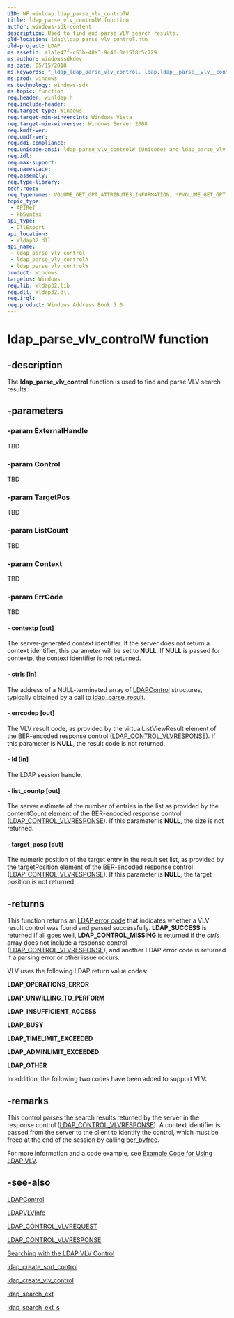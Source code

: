 ```yaml
---
UID: NF:winldap.ldap_parse_vlv_controlW
title: ldap_parse_vlv_controlW function
author: windows-sdk-content
description: Used to find and parse VLV search results.
old-location: ldap\ldap_parse_vlv_control.htm
old-project: LDAP
ms.assetid: a1a1e47f-c53b-48a3-9c40-0e1518c5c729
ms.author: windowssdkdev
ms.date: 05/15/2018
ms.keywords: "_ldap_ldap_parse_vlv_control, ldap.ldap__parse__vlv__control, ldap.ldap_parse_vlv_control, ldap_parse_vlv_control, ldap_parse_vlv_control function [LDAP], ldap_parse_vlv_controlA, ldap_parse_vlv_controlW, winldap/ldap_parse_vlv_control, winldap/ldap_parse_vlv_controlA, winldap/ldap_parse_vlv_controlW"
ms.prod: windows
ms.technology: windows-sdk
ms.topic: function
req.header: winldap.h
req.include-header: 
req.target-type: Windows
req.target-min-winverclnt: Windows Vista
req.target-min-winversvr: Windows Server 2008
req.kmdf-ver: 
req.umdf-ver: 
req.ddi-compliance: 
req.unicode-ansi: ldap_parse_vlv_controlW (Unicode) and ldap_parse_vlv_controlA (ANSI)
req.idl: 
req.max-support: 
req.namespace: 
req.assembly: 
req.type-library: 
tech.root: 
req.typenames: VOLUME_GET_GPT_ATTRIBUTES_INFORMATION, *PVOLUME_GET_GPT_ATTRIBUTES_INFORMATION
topic_type:
 - APIRef
 - kbSyntax
api_type:
 - DllExport
api_location:
 - Wldap32.dll
api_name:
 - ldap_parse_vlv_control
 - ldap_parse_vlv_controlA
 - ldap_parse_vlv_controlW
product: Windows
targetos: Windows
req.lib: Wldap32.lib
req.dll: Wldap32.dll
req.irql: 
req.product: Windows Address Book 5.0
---
```


# ldap_parse_vlv_controlW function


## -description


The <b>ldap_parse_vlv_control</b> function is used to find and parse VLV search results.


## -parameters




### -param ExternalHandle

TBD


### -param Control

TBD


### -param TargetPos

TBD


### -param ListCount

TBD


### -param Context

TBD


### -param ErrCode

TBD




#### - contextp [out]

The server-generated context identifier. If the server does not return a context identifier, this parameter will be set to <b>NULL</b>. If <b>NULL</b> is passed for contextp, the context identifier is not returned.


#### - ctrls [in]

The address of a NULL-terminated array of <a href="https://msdn.microsoft.com/c0b4d712-021d-46f3-8bda-aaf660ec1acc">LDAPControl</a> structures, typically obtained by a call to 
<a href="https://msdn.microsoft.com/6cadfbe0-0b69-4c43-a2ca-d8b3a12bf0a9">ldap_parse_result</a>.


#### - errcodep [out]

The VLV result code, as provided by the virtualListViewResult element of the BER-encoded response control (<a href="https://msdn.microsoft.com/bd7906bd-9e2d-4941-9a63-3e530cb9583b">LDAP_CONTROL_VLVRESPONSE</a>). If this parameter is <b>NULL</b>, the result code is not returned.


#### - ld [in]

The LDAP session handle.


#### - list_countp [out]

The server estimate of the number of entries in the list as provided by the contentCount element of the BER-encoded response control (<a href="https://msdn.microsoft.com/bd7906bd-9e2d-4941-9a63-3e530cb9583b">LDAP_CONTROL_VLVRESPONSE</a>). If this parameter is <b>NULL</b>, the size is not returned.


#### - target_posp [out]

The numeric position of the target entry in the result set list, as provided by the targetPosition element of the BER-encoded response control (<a href="https://msdn.microsoft.com/bd7906bd-9e2d-4941-9a63-3e530cb9583b">LDAP_CONTROL_VLVRESPONSE</a>). If this parameter is <b>NULL</b>, the target position is not returned.


## -returns



This function returns an 
<a href="https://msdn.microsoft.com/822411b7-fc49-4b93-8e54-353350ed5de9">LDAP error code</a> that indicates whether a VLV result control was found and parsed successfully. <b>LDAP_SUCCESS</b> is returned if all goes well, <b>LDAP_CONTROL_MISSING</b> is returned if the <i>ctrls</i> array does not include a response control (<a href="https://msdn.microsoft.com/bd7906bd-9e2d-4941-9a63-3e530cb9583b">LDAP_CONTROL_VLVRESPONSE</a>), and another LDAP error code is returned if a parsing error or other issue occurs.

VLV uses the following LDAP return value codes:

<b>LDAP_OPERATIONS_ERROR</b>

<b>LDAP_UNWILLING_TO_PERFORM</b>

<b>LDAP_INSUFFICIENT_ACCESS</b>

<b>LDAP_BUSY</b>

<b>LDAP_TIMELIMIT_EXCEEDED</b>

<b>LDAP_ADMINLIMIT_EXCEEDED</b>

<b>LDAP_OTHER</b>

In addition, the following two codes have been added to support VLV:




## -remarks



This control parses the search results returned by the server in the response control (<a href="https://msdn.microsoft.com/bd7906bd-9e2d-4941-9a63-3e530cb9583b">LDAP_CONTROL_VLVRESPONSE</a>). A context identifier is passed from the server to the client to identify the control, which must be freed at the end of the session by calling 
<a href="https://msdn.microsoft.com/9e5a4bb9-568d-48ee-be75-952916c021b1">ber_bvfree</a>.

For more information and a code example, see 
<a href="https://msdn.microsoft.com/d4c4f5ca-13a2-45f6-8b4f-2ff0cb67eb8d">Example Code for Using LDAP VLV</a>.




## -see-also




<a href="https://msdn.microsoft.com/c0b4d712-021d-46f3-8bda-aaf660ec1acc">LDAPControl</a>



<a href="https://msdn.microsoft.com/2018ecb1-9b32-4afa-ad20-5cdae396376d">LDAPVLVInfo</a>



<a href="https://msdn.microsoft.com/9f00ca19-544e-4616-a70a-e7e62fa84f53">LDAP_CONTROL_VLVREQUEST</a>



<a href="https://msdn.microsoft.com/bd7906bd-9e2d-4941-9a63-3e530cb9583b">LDAP_CONTROL_VLVRESPONSE</a>



<a href="https://msdn.microsoft.com/b2b03021-7e6a-413b-8e0a-df037d9a71de">Searching with the LDAP VLV Control</a>



<a href="https://msdn.microsoft.com/bbf8f860-ead8-4b22-8efa-0697076267ad">ldap_create_sort_control</a>



<a href="https://msdn.microsoft.com/f4305aa9-e967-45a8-8b8b-49b1e60994e8">ldap_create_vlv_control</a>



<a href="https://msdn.microsoft.com/25ba88f3-44f6-42b8-9d33-6e57f2484738">ldap_search_ext</a>



<a href="https://msdn.microsoft.com/7ce74c35-7a30-4757-a4f7-d5cd4a389584">ldap_search_ext_s</a>
 

 

